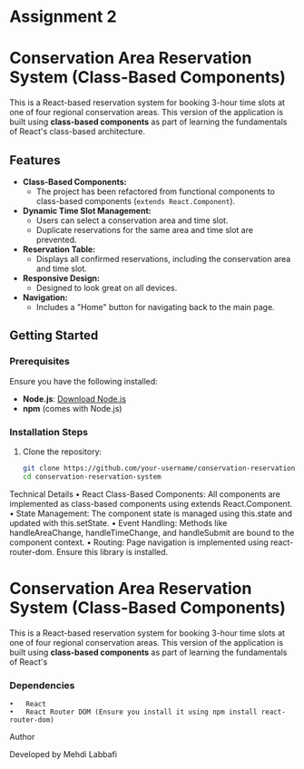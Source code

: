 # Assignment 2
# Conservation Area Reservation System (Class-Based Components)

This is a React-based reservation system for booking 3-hour time slots at one of four regional conservation areas. This version of the application is built using **class-based components** as part of learning the fundamentals of React's class-based architecture.

## Features

- **Class-Based Components:**
  - The project has been refactored from functional components to class-based components (`extends React.Component`).
- **Dynamic Time Slot Management:**
  - Users can select a conservation area and time slot.
  - Duplicate reservations for the same area and time slot are prevented.
- **Reservation Table:**
  - Displays all confirmed reservations, including the conservation area and time slot.
- **Responsive Design:**
  - Designed to look great on all devices.
- **Navigation:**
  - Includes a "Home" button for navigating back to the main page.

## Getting Started

### Prerequisites

Ensure you have the following installed:
- **Node.js**: [Download Node.js](https://nodejs.org/)
- **npm** (comes with Node.js)

### Installation Steps

1. Clone the repository:
   ```bash
   git clone https://github.com/your-username/conservation-reservation-system.git
   cd conservation-reservation-system


Technical Details
	•	React Class-Based Components:
All components are implemented as class-based components using extends React.Component.
	•	State Management:
The component state is managed using this.state and updated with this.setState.
	•	Event Handling:
Methods like handleAreaChange, handleTimeChange, and handleSubmit are bound to the component context.
	•	Routing:
Page navigation is implemented using react-router-dom. Ensure this library is installed.


# Conservation Area Reservation System (Class-Based Components)

This is a React-based reservation system for booking 3-hour time slots at one of four regional conservation areas. This version of the application is built using **class-based components** as part of learning the fundamentals of React's

### Dependencies

	•	React
	•	React Router DOM (Ensure you install it using npm install react-router-dom)

Author

Developed by Mehdi Labbafi
